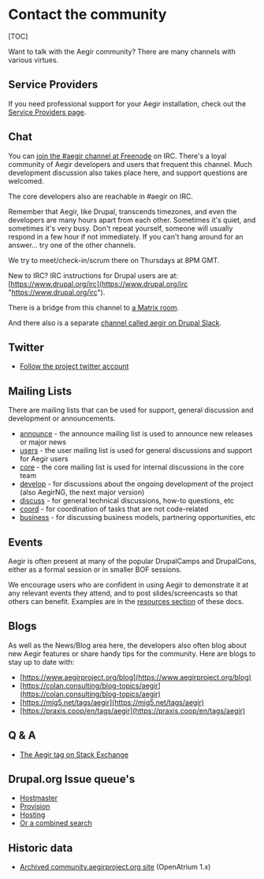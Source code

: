 Contact the community
=====================

[TOC]

Want to talk with the Aegir community? There are many channels with various virtues.

Service Providers
-----------------

If you need professional support for your Aegir installation, check out the [Service Providers page](/community/services/).

Chat
---

You can [join the #aegir channel at Freenode](http://webchat.freenode.net/?channels=#aegir) on IRC. There's a loyal community of Aegir developers and users that frequent this channel. Much development discussion also takes place here, and support questions are welcomed.

The core developers also are reachable in #aegir on IRC.

Remember that Aegir, like Drupal, transcends timezones, and even the developers are many hours apart from each other. Sometimes it's quiet, and sometimes it's very busy. Don't repeat yourself, someone will usually respond in a few hour if not immediately. If you can't hang around for an answer... try one of the other channels.

We try to meet/check-in/scrum there on Thursdays at 8PM GMT.

New to IRC? IRC instructions for Drupal users are at: [https://www.drupal.org/irc](https://www.drupal.org/irc "https://www.drupal.org/irc").

There is a bridge from this channel to [a Matrix room](https://riot.im/app/#/room/#aegir:matrix.org).

And there also is a separate [channel called aegir on Drupal Slack](https://drupal.slack.com).

Twitter
-------

* [Follow the project twitter account](https://twitter.com/aegirproject)


Mailing Lists
-------------

There are mailing lists that can be used for support, general discussion and development or announcements.

* [announce](https://listes.koumbit.net/cgi-bin/mailman/listinfo/announce-lists.aegirproject.org) - the announce mailing list is used to announce new releases or major news
* [users](https://listes.koumbit.net/cgi-bin/mailman/listinfo/users-lists.aegirproject.org) - the user mailing list is used for general discussions and support for Aegir users
* [core](https://listes.koumbit.net/cgi-bin/mailman/listinfo/core-lists.aegirproject.org) - the core mailing list is used for internal discussions in the core team
* [develop](https://listes.koumbit.net/cgi-bin/mailman/listinfo/develop-aegirproject.org) - for discussions about the ongoing development of the project (also AegirNG, the next major version)
* [discuss](https://listes.koumbit.net/cgi-bin/mailman/listinfo/discuss-aegirproject.org) - for general technical discussions, how-to questions, etc
* [coord](https://listes.koumbit.net/cgi-bin/mailman/listinfo/coord-aegirproject.org) - for coordination of tasks that are not code-related
* [business](https://listes.koumbit.net/cgi-bin/mailman/listinfo/business-aegirproject.org) - for discussing business models, partnering opportunities, etc


Events
------

Aegir is often present at many of the popular DrupalCamps and DrupalCons, either as a formal session or in smaller BOF sessions.

We encourage users who are confident in using Aegir to demonstrate it at any relevant events they attend, and to post slides/screencasts so that others can benefit.
Examples are in the [resources section](/community/resources/) of these docs.


Blogs
-----

As well as the News/Blog area here, the developers also often blog about new Aegir features or share handy tips for the community. Here are blogs to stay up to date with:

*   [https://www.aegirproject.org/blog](https://www.aegirproject.org/blog)
*   [https://colan.consulting/blog-topics/aegir](https://colan.consulting/blog-topics/aegir)
*   [https://mig5.net/tags/aegir](https://mig5.net/tags/aegir)
*   [https://praxis.coop/en/tags/aegir](https://praxis.coop/en/tags/aegir)


Q & A
-----

* [The Aegir tag on Stack Exchange](http://drupal.stackexchange.com/questions/tagged/aegir)


Drupal.org Issue queue's
------------------------

* [Hostmaster](https://www.drupal.org/project/issues/hostmaster)
* [Provision](https://www.drupal.org/project/issues/provision)
* [Hosting](https://www.drupal.org/project/issues/hosting)
* [Or a combined search](https://www.drupal.org/project/issues?projects=Provision%2C+Hosting%2C+Eldir%2C+Hostmaster+%28Aegir%29%2C+Aegir+Hosting+Git%2C+Aegir+Hosting+Tasks+Extra%2C+Hosting+Site+Backup+Manager%2C+Aegir+Hosting+Remote+Import%2C+Aegir+Hosting+CiviCRM%2C+Aegir+HTTPS)


Historic data
-------------

* [Archived community.aegirproject.org site](http://community-archive.aegirproject.org) (OpenAtrium 1.x)
